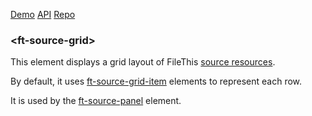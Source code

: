 [Demo](https://filethis.github.io/ft-source-grid/components/ft-source-grid/demo/)    [API](https://filethis.github.io/ft-source-grid/components/ft-source-grid/)    [Repo](https://github.com/filethis/ft-source-grid)

### \<ft-source-grid\>

This element displays a grid layout of FileThis [source resources](https://filethis.com/developers/doc/index.html#/sources).

By default, it uses [ft-source-grid-item](https://github.com/filethis/ft-source-grid-item) elements to represent each row.

It is used by the [ft-source-panel](https://github.com/filethis/ft-source-panel) element.
